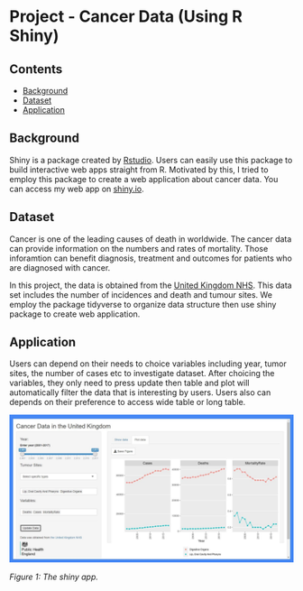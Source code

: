 # Project - Cancer Data (Using R Shiny)

## Contents
* [Background](#background)
* [Dataset](#dataset)
* [Application](#application)

## Background
Shiny is a package created by [Rstudio](https://rstudio.com/). Users can easily use this package to build interactive web apps straight from R. Motivated by this, I tried to employ this package to create a web application about cancer data. You can access my web app on [shiny.io](https://fuchun.shinyapps.io/shinyApp_cancer/).

## Dataset
Cancer is one of the leading causes of death in worldwide. The cancer data can provide information on the numbers and rates of mortality. Those inforamtion can benefit diagnosis, treatment and outcomes for patients who are diagnosed with cancer.

In this project, the data is obtained from the [United Kingdom NHS](https://www.cancerdata.nhs.uk/). This data set includes the number of incidences and death and tumour sites. We employ the package tidyverse to organize data structure then use shiny package to create web application.

## Application
Users can depend on their needs to choice variables including year, tumor sites, the number of cases etc to investigate dataset. After choicing the variables, they only need to press update then table and plot will automatically filter the data that is interesting by users. Users also can depends on their preference to access wide table or long table.

<img src="/image/shinyApp_cancer.jpg" width="800"/> 

<em>Figure 1: The shiny app.</em>
